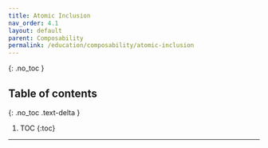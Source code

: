 ```yaml
---
title: Atomic Inclusion
nav_order: 4.1
layout: default
parent: Composability
permalink: /education/composability/atomic-inclusion
---
```

{: .no_toc }

## Table of contents
{: .no_toc .text-delta }

1. TOC
{:toc}

---

